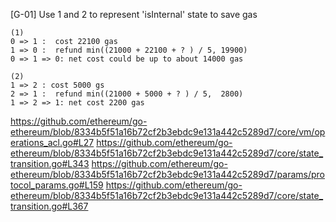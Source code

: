 [G-01] Use 1 and 2 to represent 'isInternal' state to save gas
```
(1)
0 => 1 :  cost 22100 gas
1 => 0 :  refund min((21000 + 22100 + ? ) / 5, 19900)
0 => 1 => 0: net cost could be up to about 14000 gas

(2)
1 => 2 : cost 5000 gs
2 => 1 :  refund min((21000 + 5000 + ? ) / 5,  2800)
1 => 2 => 1: net cost 2200 gas
```
https://github.com/ethereum/go-ethereum/blob/8334b5f51a16b72cf2b3ebdc9e131a442c5289d7/core/vm/operations_acl.go#L27
https://github.com/ethereum/go-ethereum/blob/8334b5f51a16b72cf2b3ebdc9e131a442c5289d7/core/state_transition.go#L343
https://github.com/ethereum/go-ethereum/blob/8334b5f51a16b72cf2b3ebdc9e131a442c5289d7/params/protocol_params.go#L159
https://github.com/ethereum/go-ethereum/blob/8334b5f51a16b72cf2b3ebdc9e131a442c5289d7/core/state_transition.go#L367